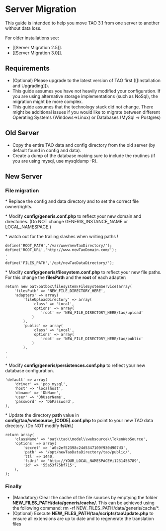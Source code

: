 <!--
parent:
    title: Administrator_Guide
author:
    - 'Joel Bout'
created_at: '2015-07-14 18:52:42'
updated_at: '2016-08-12 11:34:55'
tags:
    - 'Administrator Guide'
-->

Server Migration
================

This guide is intended to help you move TAO 3.1 from one server to another without data loss.

For older installations see:

-   [[Server Migration 2.5]].
-   [[Server Migration 3.0]].

Requirements
------------

-   (Optional) Please upgrade to the latest version of TAO first ([[Installation and Upgrading]]).
-   This guide assumes you have not heavily modified your configuration. If you are using alternative storage implementations (such as NoSql), the migration might be more complex.
-   This guide assumes that the technology stack did not change. There might be additional issues if you would like to migrate between different Operating Systems (Windows-\>Linux) or Databases (MySql =\> Postgres)

Old Server
----------

-   Copy the entire TAO data and config directory from the old server (by default found in config and data).
-   Create a dump of the database making sure to include the routines (if you are using mysql, use mysqldump -R).

New Server
----------

### File migration

\* Replace the config and data directory and to set the correct file owner/rights.

\* Modify **config/generis.conf.php** to reflect your new domain and directories. (Do NOT change GENERIS\_INSTANCE\_NAME or LOCAL\_NAMESPACE.)

\* watch out for the trailing slashes when writing paths !

    define('ROOT_PATH','/var/www/newTaoDirectory/');
    define('ROOT_URL','http://www.newTaoDomain.com/');
    .
    .
    define('FILES_PATH','/opt/newTaoDataDirectory/');

\* Modify **config/generis/filesystem.conf.php** to reflect your new file paths. For this change the **filesPath** and the **root** of each adapter:

    return new oat\oatbox\filesystem\FileSystemService(array(
        'filesPath' => 'NEW_FILE_DIRECTORY_HERE',
        'adapters' => array(
            'fileUploadDirectory' => array(
                'class' => 'Local',
                'options' => array(
                    'root' => 'NEW_FILE_DIRECTORY_HERE/tao/upload'
                )
            ),
            'public' => array(
                'class' => 'Local',
                'options' => array(
                    'root' => 'NEW_FILE_DIRECTORY_HERE/tao/public'
                )
            ),
    .
    .

\* Modify **config/generis/persistences.conf.php** to reflect your new database configuration.

    'default' => array(
        'driver' => 'pdo_mysql',
        'host' => 'localhost',
        'dbname' => 'DbName',
        'user' => 'DbUserName',
        'password' => 'DbPassword',
    ),

\* Update the directory **path** value in **config/tao/websource\_[CODE].conf.php** to point to your new TAO data directory. (Do NOT modify **fsUri**.)

    return array(
        'className' => 'oat\\tao\\model\\websource\\TokenWebSource',
        'options' => array(
            'secret' => 'a0c2ef52398c24d5347109f930d907d3',
            'path' => '/opt/newTaoDataDirectory/tao/public/',
            'ttl' => 1440,
            'fsUri' => 'http://YOUR_LOCAL_NAMESPACE#i1231456789',
            'id' => '55a53f75bf715',
        ),
    );

### Finally

-   (Mandatory) Clear the cache of the file sources by emptying the folder **NEW\_FILES\_PATH/data/generis/cache/**. This can be achieved using the following command: rm -rf NEW\_FILES\_PATH/data/generis/cache/\*.
-   (Optional) Execute **NEW\_FILES\_PATH/tao/scripts/taoUpdate.php** to ensure all extensions are up to date and to regenerate the translation files

